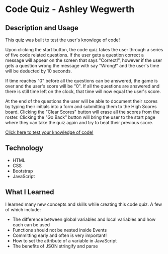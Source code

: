 # Code Quiz - Ashley Wegwerth
## Description and Usage
This quiz was built to test the user's knowlege of code! 

Upon clicking the start button, the code quiz takes the user through a series of five code related questions. If the user gets a question correct a message will appear on the screen that says "Correct!", however if the user gets a question wrong the message with say "Wrong!" and the user's time will be deducted by 10 seconds. 

If time reaches "0" before all the questions can be answered, the game is over and the user's score will be "0". If all the questions are answered and there is still time left on the clock, that time will now equal the user's score. 

At the end of the questions the user will be able to document their scores by typing their initials into a form and submitting them to the High Scores board. Clicking the "Clear Scores" button will erase all the scores from the roster. Clicking the "Go Back" button will bring the user to the start page where they can take the quiz again and try to beat their previous score.

[Click here to test your knowledge of code!](https://ashleyw27.github.io/code_quiz/)

## Technology
* HTML
* CSS
* Bootstrap
* JavaScript
  
## What I Learned
I learned many new concepts and skills while creating this code quiz. A few of which include:
* The difference between global variables and local variables and how each can be used
* Functions should not be nested inside Events
* Committing early and often is very important!
* How to set the attribute of a variable in JavaScript
* The benefits of JSON stringify and parse
